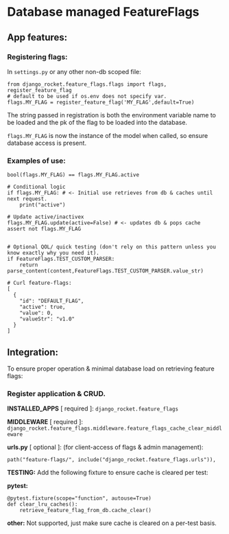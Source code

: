 # Database managed FeatureFlags

## App features:

### Registering flags:
In `settings.py` or any other non-db scoped file:
```
from django_rocket.feature_flags.flags import flags, register_feature_flag
# default to be used if os.env does not specify var.
flags.MY_FLAG = register_feature_flag('MY_FLAG',default=True)
```
The string passed in registration is both the environment variable name to be loaded
and the pk of the flag to be loaded into the database.

`flags.MY_FLAG` is now the instance of the model when called, so ensure
database access is present.

### Examples of use:

`bool(flags.MY_FLAG) == flags.MY_FLAG.active`

```
# Conditional logic
if flags.MY_FLAG: # <- Initial use retrieves from db & caches until next request.
    print("active")

# Update active/inactivex
flags.MY_FLAG.update(active=False) # <- updates db & pops cache
assert not flags.MY_FLAG


# Optional QOL/ quick testing (don't rely on this pattern unless you know exactly why you need it).
if FeatureFlags.TEST_CUSTOM_PARSER:
    return parse_content(content,FeatureFlags.TEST_CUSTOM_PARSER.value_str)
```

```
# Curl feature-flags:
[
  {
    "id": "DEFAULT_FLAG",
    "active": true,
    "value": 0,
    "valueStr": "v1.0"
  }
]
```

## Integration:

To ensure proper operation & minimal database load on retrieving feature flags:

### Register application & CRUD.

**INSTALLED_APPS** [ required ]: `django_rocket.feature_flags`

**MIDDLEWARE** [ required ]:
```django_rocket.feature_flags.middleware.feature_flags_cache_clear_middleware```


**urls.py** [ optional ]: (for client-access of flags & admin management):

`path("feature-flags/", include("django_rocket.feature_flags.urls")),`


**TESTING:** Add the following fixture to ensure cache is cleared per test:

**pytest:**
```
@pytest.fixture(scope="function", autouse=True)
def clear_lru_caches():
    retrieve_feature_flag_from_db.cache_clear()
```

**other:** Not supported, just make sure cache is cleared on a per-test basis.
